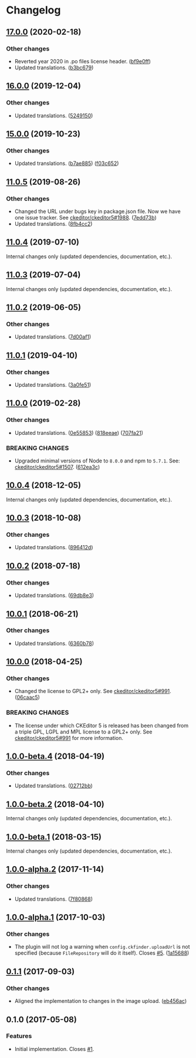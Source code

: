 Changelog
=========

## [17.0.0](https://github.com/ckeditor/ckeditor5-adapter-ckfinder/compare/v16.0.0...v17.0.0) (2020-02-18)

### Other changes

* Reverted year 2020 in .po files license header. ([bf9e0ff](https://github.com/ckeditor/ckeditor5-adapter-ckfinder/commit/bf9e0ff))
* Updated translations. ([b3bc679](https://github.com/ckeditor/ckeditor5-adapter-ckfinder/commit/b3bc679)) 


## [16.0.0](https://github.com/ckeditor/ckeditor5-adapter-ckfinder/compare/v15.0.0...v16.0.0) (2019-12-04)

### Other changes

* Updated translations. ([5249150](https://github.com/ckeditor/ckeditor5-adapter-ckfinder/commit/5249150))


## [15.0.0](https://github.com/ckeditor/ckeditor5-adapter-ckfinder/compare/v11.0.5...v15.0.0) (2019-10-23)

### Other changes

* Updated translations. ([b7ae885](https://github.com/ckeditor/ckeditor5-adapter-ckfinder/commit/b7ae885)) ([f03c652](https://github.com/ckeditor/ckeditor5-adapter-ckfinder/commit/f03c652))


## [11.0.5](https://github.com/ckeditor/ckeditor5-adapter-ckfinder/compare/v11.0.4...v11.0.5) (2019-08-26)

### Other changes

* Changed the URL under bugs key in package.json file. Now we have one issue tracker. See [ckeditor/ckeditor5#1988](https://github.com/ckeditor/ckeditor5/issues/1988). ([7edd73b](https://github.com/ckeditor/ckeditor5-adapter-ckfinder/commit/7edd73b))
* Updated translations. ([8fb4cc2](https://github.com/ckeditor/ckeditor5-adapter-ckfinder/commit/8fb4cc2))


## [11.0.4](https://github.com/ckeditor/ckeditor5-adapter-ckfinder/compare/v11.0.3...v11.0.4) (2019-07-10)

Internal changes only (updated dependencies, documentation, etc.).


## [11.0.3](https://github.com/ckeditor/ckeditor5-adapter-ckfinder/compare/v11.0.2...v11.0.3) (2019-07-04)

Internal changes only (updated dependencies, documentation, etc.).


## [11.0.2](https://github.com/ckeditor/ckeditor5-adapter-ckfinder/compare/v11.0.1...v11.0.2) (2019-06-05)

### Other changes

* Updated translations. ([7d00af1](https://github.com/ckeditor/ckeditor5-adapter-ckfinder/commit/7d00af1))


## [11.0.1](https://github.com/ckeditor/ckeditor5-adapter-ckfinder/compare/v11.0.0...v11.0.1) (2019-04-10)

### Other changes

* Updated translations. ([3a0fe51](https://github.com/ckeditor/ckeditor5-adapter-ckfinder/commit/3a0fe51))


## [11.0.0](https://github.com/ckeditor/ckeditor5-adapter-ckfinder/compare/v10.0.4...v11.0.0) (2019-02-28)

### Other changes

* Updated translations. ([0e55853](https://github.com/ckeditor/ckeditor5-adapter-ckfinder/commit/0e55853)) ([818eeae](https://github.com/ckeditor/ckeditor5-adapter-ckfinder/commit/818eeae)) ([707fa21](https://github.com/ckeditor/ckeditor5-adapter-ckfinder/commit/707fa21))

### BREAKING CHANGES

* Upgraded minimal versions of Node to `8.0.0` and npm to `5.7.1`. See: [ckeditor/ckeditor5#1507](https://github.com/ckeditor/ckeditor5/issues/1507). ([612ea3c](https://github.com/ckeditor/ckeditor5-cloud-services/commit/612ea3c))


## [10.0.4](https://github.com/ckeditor/ckeditor5-adapter-ckfinder/compare/v10.0.3...v10.0.4) (2018-12-05)

Internal changes only (updated dependencies, documentation, etc.).


## [10.0.3](https://github.com/ckeditor/ckeditor5-adapter-ckfinder/compare/v10.0.2...v10.0.3) (2018-10-08)

### Other changes

* Updated translations. ([896412d](https://github.com/ckeditor/ckeditor5-adapter-ckfinder/commit/896412d))


## [10.0.2](https://github.com/ckeditor/ckeditor5-adapter-ckfinder/compare/v10.0.1...v10.0.2) (2018-07-18)

### Other changes

* Updated translations. ([69db8e3](https://github.com/ckeditor/ckeditor5-adapter-ckfinder/commit/69db8e3))


## [10.0.1](https://github.com/ckeditor/ckeditor5-adapter-ckfinder/compare/v10.0.0...v10.0.1) (2018-06-21)

### Other changes

* Updated translations. ([6360b78](https://github.com/ckeditor/ckeditor5-adapter-ckfinder/commit/6360b78))


## [10.0.0](https://github.com/ckeditor/ckeditor5-adapter-ckfinder/compare/v1.0.0-beta.4...v10.0.0) (2018-04-25)

### Other changes

* Changed the license to GPL2+ only. See [ckeditor/ckeditor5#991](https://github.com/ckeditor/ckeditor5/issues/991). ([06caac5](https://github.com/ckeditor/ckeditor5-adapter-ckfinder/commit/06caac5))

### BREAKING CHANGES

* The license under which CKEditor 5 is released has been changed from a triple GPL, LGPL and MPL license to a GPL2+ only. See [ckeditor/ckeditor5#991](https://github.com/ckeditor/ckeditor5/issues/991) for more information.


## [1.0.0-beta.4](https://github.com/ckeditor/ckeditor5-adapter-ckfinder/compare/v1.0.0-beta.2...v1.0.0-beta.4) (2018-04-19)

### Other changes

* Updated translations. ([02712bb](https://github.com/ckeditor/ckeditor5-adapter-ckfinder/commit/02712bb))


## [1.0.0-beta.2](https://github.com/ckeditor/ckeditor5-adapter-ckfinder/compare/v1.0.0-beta.1...v1.0.0-beta.2) (2018-04-10)

Internal changes only (updated dependencies, documentation, etc.).


## [1.0.0-beta.1](https://github.com/ckeditor/ckeditor5-adapter-ckfinder/compare/v1.0.0-alpha.2...v1.0.0-beta.1) (2018-03-15)

Internal changes only (updated dependencies, documentation, etc.).


## [1.0.0-alpha.2](https://github.com/ckeditor/ckeditor5-adapter-ckfinder/compare/v1.0.0-alpha.1...v1.0.0-alpha.2) (2017-11-14)

### Other changes

* Updated translations. ([7f80868](https://github.com/ckeditor/ckeditor5-adapter-ckfinder/commit/7f80868))


## [1.0.0-alpha.1](https://github.com/ckeditor/ckeditor5-adapter-ckfinder/compare/v0.1.1...v1.0.0-alpha.1) (2017-10-03)

### Other changes

* The plugin will not log a warning when `config.ckfinder.uploadUrl` is not specified (because `FileRepository` will do it itself). Closes [#5](https://github.com/ckeditor/ckeditor5-adapter-ckfinder/issues/5). ([1a15688](https://github.com/ckeditor/ckeditor5-adapter-ckfinder/commit/1a15688))


## [0.1.1](https://github.com/ckeditor/ckeditor5-adapter-ckfinder/compare/v0.1.0...v0.1.1) (2017-09-03)

### Other changes

* Aligned the implementation to changes in the image upload. ([eb456ac](https://github.com/ckeditor/ckeditor5-adapter-ckfinder/commit/eb456ac))


## 0.1.0 (2017-05-08)

### Features

* Initial implementation. Closes [#1](https://github.com/ckeditor/ckeditor5-adapter-ckfinder/issues/1).
